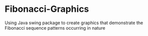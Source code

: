 # Fibonacci-Graphics
Using Java swing package to create graphics that demonstrate the Fibonacci sequence patterns occurring in nature
